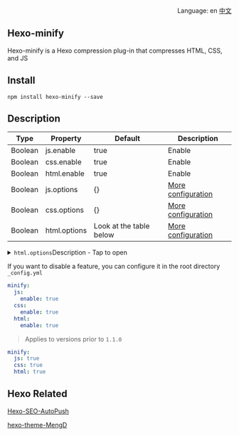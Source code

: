 <div align="right">
  Language: en
  <a title="Chinese" href="/README.md">中文</a>
</div>

## Hexo-minify

Hexo-minify is a Hexo compression plug-in that compresses HTML, CSS, and JS

## Install

```
npm install hexo-minify --save
```

## Description

| Type    | Property     | Default                 | Description                                                                           |
| ------- | ------------ | ----------------------- | ------------------------------------------------------------------------------------- |
| Boolean | js.enable    | true                    | Enable                                                                                |
| Boolean | css.enable   | true                    | Enable                                                                                |
| Boolean | html.enable  | true                    | Enable                                                                                |
| Boolean | js.options   | {}                      | [More configuration](https://github.com/mishoo/UglifyJS)                              |
| Boolean | css.options  | {}                      | [More configuration](https://github.com/clean-css/clean-css#compatibility-modes)      |
| Boolean | html.options | Look at the table below | [More configuration](https://github.com/kangax/html-minifier#options-quick-reference) |

<details>
<summary><code>html.options</code>Description - Tap to open</summary>

| Type    | Property              | Default | Description                                                            |
| ------- | --------------------- | ------- | ---------------------------------------------------------------------- |
| Boolean | minifyJS              | true    | Minify JavaScript in script elements and event attributes              |
| Boolean | minifyCSS             | true    | Minify CSS in style elements and style attributes                      |
| Boolean | removeComments        | true    | Strip HTML comments                                                    |
| Boolean | collapseWhitespace    | true    | Collapse white space that contributes to text nodes in a document tree |
| Boolean | removeAttributeQuotes | true    | Remove quotes around attributes when possible                          |

</details>

If you want to disable a feature, you can configure it in the root directory `_config.yml`

```yml
minify:
  js:
    enable: true
  css:
    enable: true
  html:
    enable: true
```

> Applies to versions prior to `1.1.0`

```yml
minify:
  js: true
  css: true
  html: true
```

## Hexo Related

[Hexo-SEO-AutoPush](https://github.com/lete114/hexo-seo-autopush)

[hexo-theme-MengD](https://github.com/lete114/hexo-theme-MengD)
